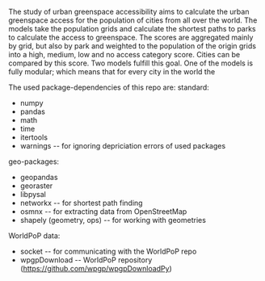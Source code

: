 The study of urban greenspace accessibility aims to calculate the urban greenspace access for the population of cities from all over the world. The models take the population grids and calculate the shortest paths to parks to calculate the access to greenspace. The scores are aggregated mainly by grid, but also by park and weighted to the population of the origin grids into a high, medium, low and no access category score. Cities can be compared by this score. Two models fulfill this goal. One of the models is fully modular; which means that for every city in the world the

The used package-dependencies of this repo are:
standard:
- numpy
- pandas
- math
- time
- itertools
- warnings -- for ignoring depriciation errors of used packages

geo-packages:
- geopandas
- georaster
- libpysal
- networkx -- for shortest path finding
- osmnx -- for extracting data from OpenStreetMap
- shapely (geometry, ops) -- for working with geometries

WorldPoP data:
- socket -- for communicating with the WorldPoP repo
- wpgpDownload -- WorldPoP repository (https://github.com/wpgp/wpgpDownloadPy)


